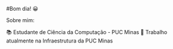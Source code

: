 #Bom dia! 😀



Sobre mim:

📚 Estudante de Ciência da Computação - PUC Minas
🏫 Trabalho atualmente na Infraestrutura da PUC Minas
